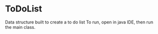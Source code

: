 # ToDoList
Data structure built to create a to do list
To run, open in java IDE, then run the main class.
